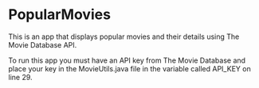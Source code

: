 # PopularMovies

This is an app that displays popular movies and their details using The Movie Database API.

To run this app you must have an API key from The Movie Database and place your key in the MovieUtils.java file in the variable called API_KEY on line 29.
